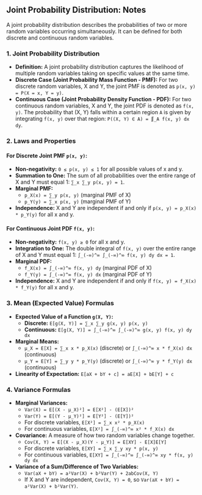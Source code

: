 ## Joint Probability Distribution: Notes

A joint probability distribution describes the probabilities of two or more random variables occurring simultaneously. It can be defined for both discrete and continuous random variables.

### 1. Joint Probability Distribution

* **Definition:** A joint probability distribution captures the likelihood of multiple random variables taking on specific values at the same time.
* **Discrete Case (Joint Probability Mass Function - PMF):** For two discrete random variables, X and Y, the joint PMF is denoted as `p(x, y) = P(X = x, Y = y)`.
* **Continuous Case (Joint Probability Density Function - PDF):** For two continuous random variables, X and Y, the joint PDF is denoted as `f(x, y)`. The probability that (X, Y) falls within a certain region `A` is given by integrating `f(x, y)` over that region: `P((X, Y) ∈ A) = ∬_A f(x, y) dx dy`.

### 2. Laws and Properties

#### For Discrete Joint PMF `p(x, y)`:
* **Non-negativity:** `0 ≤ p(x, y) ≤ 1` for all possible values of x and y.
* **Summation to One:** The sum of all probabilities over the entire range of X and Y must equal 1: `∑_x ∑_y p(x, y) = 1`.
* **Marginal PMF:**
    * `p_X(x) = ∑_y p(x, y)` (marginal PMF of X)
    * `p_Y(y) = ∑_x p(x, y)` (marginal PMF of Y)
* **Independence:** X and Y are independent if and only if `p(x, y) = p_X(x) * p_Y(y)` for all x and y.

#### For Continuous Joint PDF `f(x, y)`:
* **Non-negativity:** `f(x, y) ≥ 0` for all x and y.
* **Integration to One:** The double integral of `f(x, y)` over the entire range of X and Y must equal 1: `∫_(-∞)^∞ ∫_(-∞)^∞ f(x, y) dy dx = 1`.
* **Marginal PDF:**
    * `f_X(x) = ∫_(-∞)^∞ f(x, y) dy` (marginal PDF of X)
    * `f_Y(y) = ∫_(-∞)^∞ f(x, y) dx` (marginal PDF of Y)
* **Independence:** X and Y are independent if and only if `f(x, y) = f_X(x) * f_Y(y)` for all x and y.

### 3. Mean (Expected Value) Formulas

* **Expected Value of a Function `g(X, Y)`:**
    * **Discrete:** `E[g(X, Y)] = ∑_x ∑_y g(x, y) p(x, y)`
    * **Continuous:** `E[g(X, Y)] = ∫_(-∞)^∞ ∫_(-∞)^∞ g(x, y) f(x, y) dy dx`
* **Marginal Means:**
    * `μ_X = E[X] = ∑_x x * p_X(x)` (discrete) or `∫_(-∞)^∞ x * f_X(x) dx` (continuous)
    * `μ_Y = E[Y] = ∑_y y * p_Y(y)` (discrete) or `∫_(-∞)^∞ y * f_Y(y) dx` (continuous)
* **Linearity of Expectation:** `E[aX + bY + c] = aE[X] + bE[Y] + c`

### 4. Variance Formulas

* **Marginal Variances:**
    * `Var(X) = E[(X - μ_X)²] = E[X²] - (E[X])²`
    * `Var(Y) = E[(Y - μ_Y)²] = E[Y²] - (E[Y])²`
    * For discrete variables, `E[X²] = ∑_x x² * p_X(x)`
    * For continuous variables, `E[X²] = ∫_(-∞)^∞ x² * f_X(x) dx`
* **Covariance:** A measure of how two random variables change together.
    * `Cov(X, Y) = E[(X - μ_X)(Y - μ_Y)] = E[XY] - E[X]E[Y]`
    * For discrete variables, `E[XY] = ∑_x ∑_y xy * p(x, y)`
    * For continuous variables, `E[XY] = ∫_(-∞)^∞ ∫_(-∞)^∞ xy * f(x, y) dy dx`
* **Variance of a Sum/Difference of Two Variables:**
    * `Var(aX + bY) = a²Var(X) + b²Var(Y) + 2abCov(X, Y)`
    * If X and Y are independent, `Cov(X, Y) = 0`, so `Var(aX + bY) = a²Var(X) + b²Var(Y)`.
